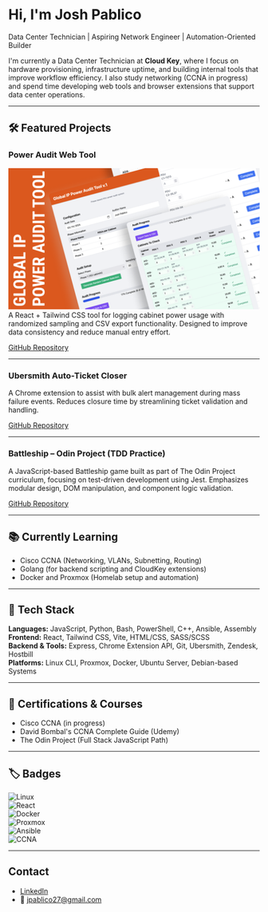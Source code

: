 # Hi, I'm Josh Pablico

Data Center Technician | Aspiring Network Engineer | Automation-Oriented Builder

I'm currently a Data Center Technician at **Cloud Key**, where I focus on hardware provisioning, infrastructure uptime, and building internal tools that improve workflow efficiency. I also study networking (CCNA in progress) and spend time developing web tools and browser extensions that support data center operations.

---

## 🛠️ Featured Projects

### Power Audit Web Tool  
![Power Audit Cover](assets/GIP-PowerAuditCover.png)  
A React + Tailwind CSS tool for logging cabinet power usage with randomized sampling and CSV export functionality. Designed to improve data consistency and reduce manual entry effort.  

[GitHub Repository](https://github.com/jpablico/GIP-Power-Audit)

---

### Ubersmith Auto-Ticket Closer  
A Chrome extension to assist with bulk alert management during mass failure events. Reduces closure time by streamlining ticket validation and handling.  

[GitHub Repository](https://github.com/jpablico/Ubersmith-Alert-Helper-Extension)

---

### Battleship – Odin Project (TDD Practice)  
A JavaScript-based Battleship game built as part of The Odin Project curriculum, focusing on test-driven development using Jest. Emphasizes modular design, DOM manipulation, and component logic validation.  

[GitHub Repository](https://github.com/jpablico/Battleship)

---

## 📚 Currently Learning

- Cisco CCNA (Networking, VLANs, Subnetting, Routing)
- Golang (for backend scripting and CloudKey extensions)
- Docker and Proxmox (Homelab setup and automation)

---

## 💼 Tech Stack

**Languages:** JavaScript, Python, Bash, PowerShell, C++, Ansible, Assembly  
**Frontend:** React, Tailwind CSS, Vite, HTML/CSS, SASS/SCSS  
**Backend & Tools:** Express, Chrome Extension API, Git, Ubersmith, Zendesk, Hostbill  
**Platforms:** Linux CLI, Proxmox, Docker, Ubuntu Server, Debian-based Systems

---

## 📄 Certifications & Courses

- Cisco CCNA (in progress)
- David Bombal's CCNA Complete Guide (Udemy)
- The Odin Project (Full Stack JavaScript Path)

---

## 🏷️ Badges

![Linux](https://img.shields.io/badge/OS-Linux-informational?style=flat&logo=linux)  
![React](https://img.shields.io/badge/Frontend-React-blue?style=flat&logo=react)  
![Docker](https://img.shields.io/badge/Tools-Docker-informational?style=flat&logo=docker)  
![Proxmox](https://img.shields.io/badge/Platform-Proxmox-informational?style=flat&logo=proxmox)  
![Ansible](https://img.shields.io/badge/Automation-Ansible-informational?style=flat&logo=ansible)  
![CCNA](https://img.shields.io/badge/Cert-CCNA-in_progress-orange?style=flat&logo=cisco)

---

## Contact

- [LinkedIn](https://www.linkedin.com/in/josh-pablico-618108220)  
- 📧 jpablico27@gmail.com